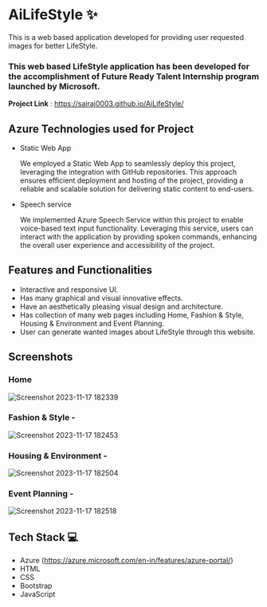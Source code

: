 # AiLifeStyle ✨

This is a web based application developed for providing user requested images for better LifeStyle.

### This web based LifeStyle application has been developed for the accomplishment of Future Ready Talent Internship program launched by Microsoft.


**Project Link** :
https://sairaj0003.github.io/AiLifeStyle/

## Azure Technologies used for Project

- Static Web App
  
  We employed a Static Web App to seamlessly deploy this project, leveraging the integration with GitHub repositories. This approach ensures efficient deployment and hosting of the project, providing a reliable and scalable solution for delivering static content to end-users.
  
- Speech service
  
  We implemented Azure Speech Service within this project to enable voice-based text input functionality. Leveraging this service, users can interact with the application by providing spoken commands, enhancing the overall user experience and accessibility of the project.
  
## Features and Functionalities

- Interactive and responsive UI.
- Has many graphical and visual innovative effects.
- Have an aesthetically pleasing visual design and architecture.
- Has collection of many web pages including Home, Fashion & Style, Housing & Environment and Event Planning.
- User can generate wanted images about LifeStyle through this website.


## Screenshots

### Home

![Screenshot 2023-11-17 182339](https://github.com/sairaj0003/AiLifeStyle/assets/140234339/3f9958ef-7b6c-4344-a34e-819e98778e9d)

### Fashion & Style -

![Screenshot 2023-11-17 182453](https://github.com/sairaj0003/AiLifeStyle/assets/140234339/52535c03-26d5-4bce-a164-82a319275ece)

### Housing & Environment -

![Screenshot 2023-11-17 182504](https://github.com/sairaj0003/AiLifeStyle/assets/140234339/ab4475b7-8f0f-4476-b845-072460eedda9)

### Event Planning -

![Screenshot 2023-11-17 182518](https://github.com/sairaj0003/AiLifeStyle/assets/140234339/a54f6c42-e428-44e1-8e9e-50c458923a31)


## Tech Stack 💻

- Azure (https://azure.microsoft.com/en-in/features/azure-portal/)
- HTML
- CSS
- Bootstrap
- JavaScript
